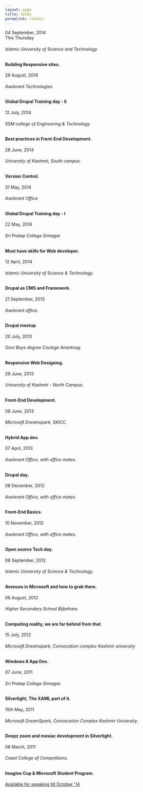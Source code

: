 ```yaml
---
layout: page
title: Talks
permalink: /talks/
---
```


<div class="talks">
<div class="timed">04 September, 2014</div>
<coming>This Thursday</coming>
<h6>Islamic University of Science and Technology</h6>
<h4>Building Responsive sites.</h4>
</div>

<div class="talks">
<div class="timed">29 August, 2014</div>
<h6>Axelerant Technologies</h6>
<h4>Global Drupal Training day - II</h4>
</div>

<div class="talks">
<div class="timed">12 July, 2014</div>
<h6>SSM college of Engineering &amp; Technology.</h6>
<h4>Best practices in Front-End Development.</h4>
</div>

<div class="talks">
<div class="timed">28 June, 2014</div>
<h6>University of Kashmir, South campus.</h6>
<h4>Version Control.</h4>
</div>

<div class="talks">
<div class="timed">31 May, 2014</div>
<h6>Axelerant Office</h6>
<h4>Global Drupal Training day - I</h4>
</div>

<div class="talks">
<div class="timed">22 May, 2014</div>
<h6>Sri Pratap College Srinagar</h6>
<h4>Must have skills for Web developer.</h4>
</div>

<div class="talks">
<div class="timed">12 April, 2014</div>
<h6>Islamic University of Science &amp; Technology.</h6>
<h4>Drupal as CMS and Framework.</h4>
</div>

<div class="talks">
<div class="timed">21 September, 2013</div>
<h6>Axelerant office.</h6>
<h4>Drupal meetup</h4>
</div>

<div class="talks">
<div class="timed">20 July, 2013</div>
<h6>Govt Boys degree Coulege Anantnag.</h6>
<h4>Responsive Web Designing.</h4>
</div>

<div class="talks">
<div class="timed">29 June, 2013</div>
<h6>University of Kashmir - North Campus.</h6>
<h4>Front-End Development.</h4>
</div>

<div class="talks">
<div class="timed">09 June, 2013</div>
<h6>Microsoft Dreamspark, SKICC.</h6>
<h4>Hybrid App dev.</h4>
</div>

<div class="talks">
<div class="timed">07 April, 2013</div>
<h6>Axelerant Office, with office mates.</h6>
<h4>Drupal day.</h4>
</div>

<div class="talks">
<div class="timed">08 December, 2012</div>
<h6>Axelerant Office, with office mates.</h6>
<h4>Front-End Basics.</h4>
</div>

<div class="talks">
<div class="timed">10 November, 2012</div>
<h6>Axelerant Office, with office mates.</h6>
<h4>Open source Tech day.</h4>
</div>

<div class="talks">
<div class="timed">06 September, 2012</div>
<h6>Islamic University of Science &amp; Technology.</h6>
<h4>Avenues in Microsoft and how to grab them.</h4>
</div>

<div class="talks">
<div class="timed">06 August, 2012</div>
<h6>Higher Secondary School Bijbehara</h6>
<h4>Computing reality, we are far behind from that</h4>
</div>

<div class="talks">
<div class="timed">15 July, 2012</div>
<h6>Microsoft Dreamspark, Convocation complex Kashmir university</h6>
<h4>Windows 8 App Dev.</h4>
</div>

<div class="talks">
<div class="timed">07 June, 2011</div>
<h6>Sri Pratap College Srinagar.</h6>
<h4>Silverlight, The XAML part of it.</h4>
</div>

<div class="talks">
<div class="timed">15th May, 2011</div>
<h6>Microsoft DreamSpark, Convocation Complex Kashmir University.</h6>
<h4>Deepz zoom and mosiac development in Silverlight.</h4>
</div>

<div class="talks">
<div class="timed">08 March, 2011</div>
<h6>Caset College of Competitions.</h6>
<h4>Imagine Cup &amp; Microsoft Student Program.</h4>
</div>


<div class="hire"><a href="/contact">Available for speaking till October '14</a></div>